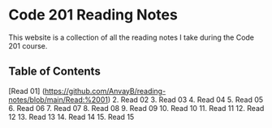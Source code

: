 # Code 201 Reading Notes
This website is a collection of all the reading notes I take during the Code 201 course.

## Table of Contents
[Read 01] (https://github.com/AnvayB/reading-notes/blob/main/Read:%2001)
2. Read 02
3. Read 03
4. Read 04
5. Read 05
6. Read 06
7. Read 07
8. Read 08
9. Read 09
10. Read 10
11. Read 11
12. Read 12
13. Read 13
14. Read 14
15. Read 15
